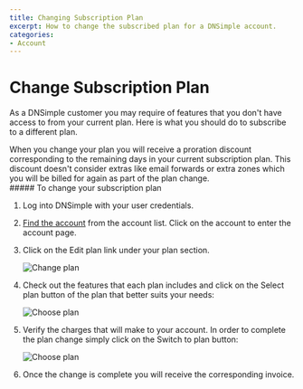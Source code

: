```yaml
---
title: Changing Subscription Plan
excerpt: How to change the subscribed plan for a DNSimple account.
categories:
- Account
---
```


# Change Subscription Plan

As a DNSimple customer you may require of features that you don't have access to from your current plan. Here is what you should do to subscribe to a different plan.

<info>
When you change your plan you will receive a proration discount corresponding to the remaining days in your current subscription plan. This discount doesn't consider extras like email forwards or extra zones which you will be billed for again as part of the plan change.
</info>

<div class="section-steps" markdown="1">
##### To change your subscription plan

1.  Log into DNSimple with your user credentials.
1.  [Find the account](https://dnsimple.com/user) from the account list. Click on the account to enter the account page.
1.  Click on the <label>Edit plan</label> link under your plan section.

    ![Change plan](/files/account-billing-change-plan-link.png)

1.  Check out the features that each plan includes and click on the <label>Select plan</label> button of the plan that better suits your needs:

    ![Choose plan](/files/change-plan-2.jpg)

1.  Verify the charges that will make to your account. In order to complete the plan change simply click on the <label>Switch to plan</label> button:

    ![Choose plan](/files/change-plan-3.jpg)

1.  Once the change is complete you will receive the corresponding invoice.
</div>
